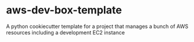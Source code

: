 # aws-dev-box-template
A python cookiecutter template for a project that manages a bunch of AWS resources including a development EC2 instance
